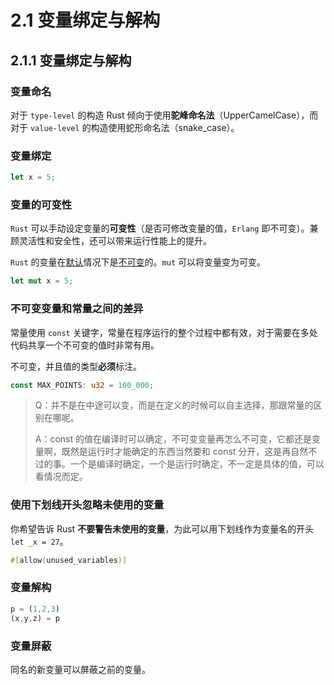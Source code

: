 # 2.1 变量绑定与解构

## 2.1.1 变量绑定与解构

### 变量命名

对于 `type-level` 的构造 Rust 倾向于使用**驼峰命名法**（UpperCamelCase），而对于 `value-level` 的构造使用蛇形命名法（snake_case）。

### 变量绑定

```Rust
let x = 5;
```

### 变量的可变性

`Rust` 可以手动设定变量的**可变性**（是否可修改变量的值，`Erlang` 即不可变）。兼顾灵活性和安全性，还可以带来运行性能上的提升。

`Rust` 的变量在<u>默认</u>情况下是<u>不可变</u>的。`mut` 可以将变量变为可变。

```Rust
let mut x = 5;
```

### 不可变变量和常量之间的差异

常量使用 `const` 关键字，常量在程序运行的整个过程中都有效，对于需要在多处代码共享一个不可变的值时非常有用。

不可变，并且值的类型**必须**标注。

```rust
const MAX_POINTS: u32 = 100_000;
```

> Q：并不是在中途可以变，而是在定义的时候可以自主选择，那跟常量的区别在哪呢。
>
> A：const 的值在编译时可以确定，不可变变量再怎么不可变，它都还是变量啊，既然是运行时才能确定的东西当然要和 const 分开，这是再自然不过的事。一个是编译时确定，一个是运行时确定，不一定是具体的值，可以看情况而定。
> 
### 使用下划线开头忽略未使用的变量

你希望告诉 Rust **不要警告未使用的变量**，为此可以用下划线作为变量名的开头`let _x = 27`。

```rust
#[allow(unused_variables)]
```

### 变量解构

```rust
p = (1,2,3)
(x,y,z) = p
```

### 变量屏蔽

同名的新变量可以屏蔽之前的变量。

